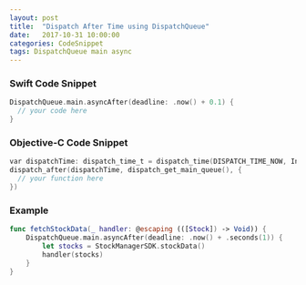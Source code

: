 ```yaml
---
layout: post
title:  "Dispatch After Time using DispatchQueue"
date:   2017-10-31 10:00:00
categories: CodeSnippet
tags: DispatchQueue main async
---
```


### Swift Code Snippet

```swift
DispatchQueue.main.asyncAfter(deadline: .now() + 0.1) {
  // your code here
}
```

### Objective-C Code Snippet

```objective-c
var dispatchTime: dispatch_time_t = dispatch_time(DISPATCH_TIME_NOW, Int64(0.1 * Double(NSEC_PER_SEC)))
dispatch_after(dispatchTime, dispatch_get_main_queue(), {
  // your function here
})
```

### Example

```swift
func fetchStockData(_ handler: @escaping (([Stock]) -> Void)) {
	DispatchQueue.main.asyncAfter(deadline: .now() + .seconds(1)) {
		let stocks = StockManagerSDK.stockData()
		handler(stocks)
    }
}
```
